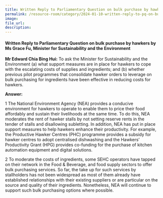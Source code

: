 ```yaml
---
title: Written Reply to Parliamentary Question on bulk purchase by hawkers by Ms Grace Fu, Minister for Sustainability and the Environment
permalink: /resource-room/category/2024-01-10-written-reply-to-pq-on-bulk-purchase-by-hawkers/
image:
file_url:
description:
---
```

 
#### Written Reply to Parliamentary Question on bulk purchase by hawkers by Ms Grace Fu, Minister for Sustainability and the Environment

**Mr Edward Chia Bing Hui:** To ask the Minister for Sustainability and the Environment (a) what support measures are in place for hawkers to cope with the escalating costs of supplies and ingredients; and (b) whether previous pilot programmes that consolidate hawker orders to leverage on bulk purchasing for ingredients have been effective in reducing costs for hawkers.  

**Answer:**  

1 The National Environment Agency (NEA) provides a conducive environment for hawkers to operate to enable them to price their food affordably and sustain their livelihoods at the same time. To do this, NEA moderates the rent of hawker stalls by not setting reserve rents in the tender of stalls and disallowing subletting. In addition, NEA has put in place support measures to help hawkers enhance their productivity. For example, the Productive Hawker Centres (PHC) programme provides a subsidy for hawker centres to adopt centralised dishwashing and the Hawkers’ Productivity Grant (HPG) provides co-funding for the purchase of kitchen automation equipment and digital solutions.  

2 To moderate the costs of ingredients, some SEHC operators have tapped on their network in the Food & Beverage, and food supply sectors to offer bulk purchasing services. So far, the take up for such services by stallholders has not been widespread as most of them already have established relationships with their existing suppliers or are particular on the source and quality of their ingredients. Nonetheless, NEA will continue to support such bulk purchasing options where possible.  
